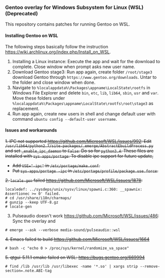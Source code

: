 ### Gentoo overlay for Windows Subsystem for Linux (WSL) (Deprecated)

This repository contains patches for running Gentoo on WSL. 

#### Installing Gentoo on WSL

The following steps basically follow the instruction https://wiki.archlinux.org/index.php/Install_on_WSL. 

1. Installing a Linux instance: Execute the app and wait for the download to complete. Close window when prompt asks new user name. 
2. Download Gentoo stage3: Run app again, create folder `/root/stage3` download Gentoo  through `https://www.gentoo.org/downloads`. Untar to the folder and close window when done. 
3. Navigate to `%localappdata%\Packages\appname\LocalState\rootfs` in Windows File Explorer and delete `bin`, `etc`, `lib`, `lib64`, `sbin`, `usr` and `var`. Move these folders under `%localappdata%\Packages\appname\LocalState\rootfs\root\stage3` as replacement. 
4. Run app again, create new users in shell and change default user with command `ubuntu config --default-user username`.

#### Issues and workarounds

~~1. IPC not supported https://github.com/Microsoft/WSL/issues/992: Edit `/usr/lib64/python2.7/site-packages/_emerge/AbstractEbuildProcess.py` and set `_enable_ipc_daemon` to `False`. Do so for `python3.4`. These files are installed with `sys-apps/portage`. To disable ipc support for future update,~~
- ~~Add `USE="-ipc"` in `/etc/portage/make.conf`.~~
- ~~Put `sys-apps/portage -ipc` in `/etc/portage/profile/package.use.force`.~~

~~2. `locale-gen` failed https://github.com/Microsoft/WSL/issues/1878:~~
```
localedef: ../sysdeps/unix/sysv/linux/spawni.c:360: __spawnix: Assertionec >= 0' failed.
# cd /usr/share/i18n/charmaps/
# gunzip --keep UTF-8.gz
# locale-gen
```
3. Pulseaudio doesn't work https://github.com/Microsoft/WSL/issues/486: Sync the overlay and 
```
# emerge --ask --verbose media-sound/pulseaudio::wsl
```
~~4. Emacs failed to build https://github.com/Microsoft/WSL/issues/1664~~
```
# bash -c "echo 0 > /proc/sys/kernel/randomize_va_space"
```
~~5. qtgui-5.11.1 emake failed on WSL: https://bugs.gentoo.org/669994~~
```
# find /lib /usr/lib /usr/libexec -name '*.so' | xargs strip --remove-section=.note.ABI-tag
```
